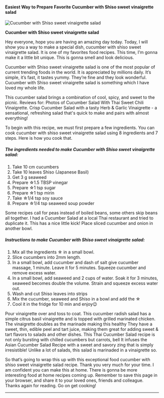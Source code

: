             

#### Easiest Way to Prepare Favorite Cucumber with Shiso sweet vinaigrette salad

![Cucumber with Shiso sweet vinaigrette salad](https://img-global.cpcdn.com/recipes/1e55190bc66a2167/751x532cq70/cucumber-with-shiso-sweet-vinaigrette-salad-recipe-main-photo.jpg)

**Cucumber with Shiso sweet vinaigrette salad**

Hey everyone, hope you are having an amazing day today. Today, I will show you a way to make a special dish, cucumber with shiso sweet vinaigrette salad. It is one of my favorites food recipes. This time, I’m gonna make it a little bit unique. This is gonna smell and look delicious.

Cucumber with Shiso sweet vinaigrette salad is one of the most popular of current trending foods in the world. It is appreciated by millions daily. It’s simple, it’s fast, it tastes yummy. They’re fine and they look wonderful. Cucumber with Shiso sweet vinaigrette salad is something which I have loved my whole life.

This cucumber salad brings a combination of cool, spicy, and sweet to the picnic. Reviews for: Photos of Cucumber Salad With Thai Sweet Chili Vinaigrette. Crisp Cucumber Salad with a tasty Herb & Garlic Vinaigrette - a sensational, refreshing salad that's quick to make and pairs with almost everything!

To begin with this recipe, we must first prepare a few ingredients. You can cook cucumber with shiso sweet vinaigrette salad using 8 ingredients and 7 steps. Here is how you cook that.

##### The ingredients needed to make Cucumber with Shiso sweet vinaigrette salad:

1.  Take 10 cm cucumbers
2.  Take 10 leaves Shiso (Japanese Basil)
3.  Get 3 g seaweed
4.  Prepare ☆1.5 TBSP vinegar
5.  Prepare ☆1 tsp sugar
6.  Prepare ☆1 tsp mirin
7.  Take ☆1/4 tsp soy sauce
8.  Prepare ☆1/4 tsp seaweed soup powder

Some recipes call for peas instead of boiled beans, some others skip beans all together. I had a Cucumber Salad at a local Thai restaurant and tried to duplicate it. This has a nice little kick! Place sliced cucumber and onion in another bowl.

##### Instructions to make Cucumber with Shiso sweet vinaigrette salad:

1.  Mix all the ingredients ☆ in a small bowl.
2.  Slice cucumbers into 2mm length.
3.  In a small bowl, add cucumber and dash of salt give cucumber massage, 1 minute. Leave it for 5 minutes. Squeeze cucumber and remove excess water.
4.  In a small bowl, add seaweed and 2 cups of water. Soak it for 3 minutes, seaweed becomes double the volume. Strain and squeeze excess water out.
5.  Wash and cut Shiso leaves into strips
6.  Mix the cucumber, seaweed and Shiso in a bowl and add the ☆
7.  Cool it in the fridge for 10 min and enjoy😉

Pour vinaigrette over and toss to coat. This cucumber radish salad has a simple citrus basil vinaigrette and is topped with grilled marinated chicken. The vinaigrette doubles as the marinade making this healthy They have a sweet, thin, edible peel and tart juice, making them great for adding sweet & tart flavors to salads and other dishes. This Thai Cucumber Salad recipe is not only bursting with chilled cucumbers but carrots, bell It infuses the Asian Cucumber Salad Recipe with a sweet and savory zing that is simply irresistible! Unlike a lot of salads, this salad is marinaded in a vinaigrette so.

So that’s going to wrap this up with this exceptional food cucumber with shiso sweet vinaigrette salad recipe. Thank you very much for your time. I am confident you can make this at home. There is gonna be more interesting food at home recipes coming up. Remember to save this page in your browser, and share it to your loved ones, friends and colleague. Thanks again for reading. Go on get cooking!

* * *